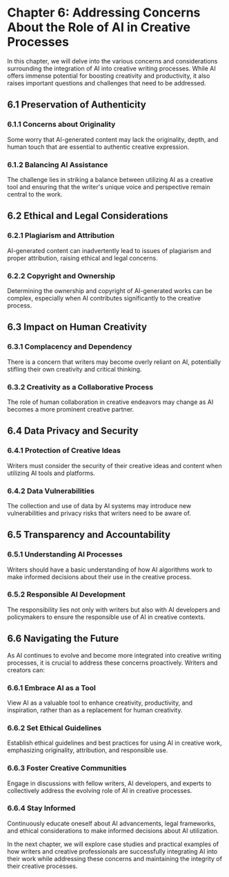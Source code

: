 Chapter 6: Addressing Concerns About the Role of AI in Creative Processes
=========================================================================

In this chapter, we will delve into the various concerns and considerations surrounding the integration of AI into creative writing processes. While AI offers immense potential for boosting creativity and productivity, it also raises important questions and challenges that need to be addressed.

6.1 Preservation of Authenticity
--------------------------------

### 6.1.1 Concerns about Originality

Some worry that AI-generated content may lack the originality, depth, and human touch that are essential to authentic creative expression.

### 6.1.2 Balancing AI Assistance

The challenge lies in striking a balance between utilizing AI as a creative tool and ensuring that the writer's unique voice and perspective remain central to the work.

6.2 Ethical and Legal Considerations
------------------------------------

### 6.2.1 Plagiarism and Attribution

AI-generated content can inadvertently lead to issues of plagiarism and proper attribution, raising ethical and legal concerns.

### 6.2.2 Copyright and Ownership

Determining the ownership and copyright of AI-generated works can be complex, especially when AI contributes significantly to the creative process.

6.3 Impact on Human Creativity
------------------------------

### 6.3.1 Complacency and Dependency

There is a concern that writers may become overly reliant on AI, potentially stifling their own creativity and critical thinking.

### 6.3.2 Creativity as a Collaborative Process

The role of human collaboration in creative endeavors may change as AI becomes a more prominent creative partner.

6.4 Data Privacy and Security
-----------------------------

### 6.4.1 Protection of Creative Ideas

Writers must consider the security of their creative ideas and content when utilizing AI tools and platforms.

### 6.4.2 Data Vulnerabilities

The collection and use of data by AI systems may introduce new vulnerabilities and privacy risks that writers need to be aware of.

6.5 Transparency and Accountability
-----------------------------------

### 6.5.1 Understanding AI Processes

Writers should have a basic understanding of how AI algorithms work to make informed decisions about their use in the creative process.

### 6.5.2 Responsible AI Development

The responsibility lies not only with writers but also with AI developers and policymakers to ensure the responsible use of AI in creative contexts.

6.6 Navigating the Future
-------------------------

As AI continues to evolve and become more integrated into creative writing processes, it is crucial to address these concerns proactively. Writers and creators can:

### 6.6.1 Embrace AI as a Tool

View AI as a valuable tool to enhance creativity, productivity, and inspiration, rather than as a replacement for human creativity.

### 6.6.2 Set Ethical Guidelines

Establish ethical guidelines and best practices for using AI in creative work, emphasizing originality, attribution, and responsible use.

### 6.6.3 Foster Creative Communities

Engage in discussions with fellow writers, AI developers, and experts to collectively address the evolving role of AI in creative processes.

### 6.6.4 Stay Informed

Continuously educate oneself about AI advancements, legal frameworks, and ethical considerations to make informed decisions about AI utilization.

In the next chapter, we will explore case studies and practical examples of how writers and creative professionals are successfully integrating AI into their work while addressing these concerns and maintaining the integrity of their creative processes.
